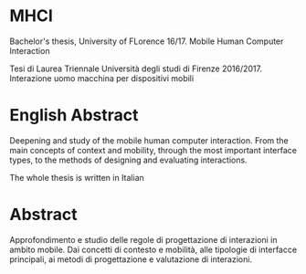 # MHCI
Bachelor's thesis, University of FLorence 16/17. Mobile Human Computer Interaction

Tesi di Laurea Triennale Università degli studi di Firenze 2016/2017. Interazione uomo macchina per dispositivi mobili

# English Abstract
Deepening and study of the mobile human computer interaction.
From the main concepts of context and mobility, through the most important interface types, to the methods of designing and evaluating interactions.

The whole thesis is written in Italian

# Abstract
Approfondimento e studio delle regole di progettazione di interazioni in ambito mobile. 
Dai concetti di contesto e mobilità, alle tipologie di interfacce principali, ai metodi di progettazione e valutazione di interazioni.

